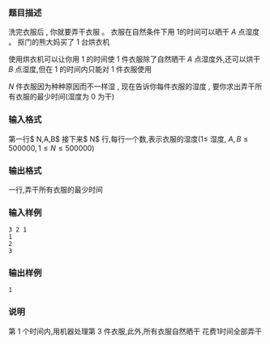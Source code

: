 ### 题目描述
洗完衣服后 , 你就要弄干衣服 。 衣服在自然条件下用 $1$的时间可以晒干 $A$ 点湿度 。 抠门的熊大妈买了 $1$ 台烘衣机

使用烘衣机可以让你用 $1$ 的时间使 $1$ 件衣服除了自然晒干 $A$ 点湿度外,还可以烘干 $B$ 点湿度,但在 $1$ 的时间内只能对 $1$ 件衣服使用

$N$ 件衣服因为种种原因而不一样湿 , 现在告诉你每件衣服的湿度 , 要你求出弄干所有衣服的最少时间(湿度为 $0$ 为干)

### 输入格式
第一行$ N,A,B$
接下来$ N$ 行,每行一个数,表示衣服的湿度($1 ≤$ 湿度, $A,B \leq 500000,1\leq N\leq 500000$)
### 输出格式
一行,弄干所有衣服的最少时间
### 输入样例
```
3 2 1
1
2
3
```
### 输出样例
```
1
```
### 说明
第 $1$ 个时间内,用机器处理第 $3$ 件衣服,此外,所有衣服自然晒干
花费$1$时间全部弄干